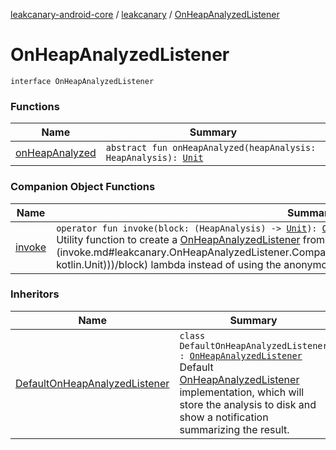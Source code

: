 [leakcanary-android-core](../../index.md) / [leakcanary](../index.md) / [OnHeapAnalyzedListener](./index.md)

# OnHeapAnalyzedListener

`interface OnHeapAnalyzedListener`

### Functions

| Name | Summary |
|---|---|
| [onHeapAnalyzed](on-heap-analyzed.md) | `abstract fun onHeapAnalyzed(heapAnalysis: HeapAnalysis): `[`Unit`](https://kotlinlang.org/api/latest/jvm/stdlib/kotlin/-unit/index.html) |

### Companion Object Functions

| Name | Summary |
|---|---|
| [invoke](invoke.md) | `operator fun invoke(block: (HeapAnalysis) -> `[`Unit`](https://kotlinlang.org/api/latest/jvm/stdlib/kotlin/-unit/index.html)`): `[`OnHeapAnalyzedListener`](./index.md)<br>Utility function to create a [OnHeapAnalyzedListener](./index.md) from the passed in [block](invoke.md#leakcanary.OnHeapAnalyzedListener.Companion$invoke(kotlin.Function1((shark.HeapAnalysis, kotlin.Unit)))/block) lambda instead of using the anonymous `object : OnHeapAnalyzedListener` syntax. |

### Inheritors

| Name | Summary |
|---|---|
| [DefaultOnHeapAnalyzedListener](../-default-on-heap-analyzed-listener/index.md) | `class DefaultOnHeapAnalyzedListener : `[`OnHeapAnalyzedListener`](./index.md)<br>Default [OnHeapAnalyzedListener](./index.md) implementation, which will store the analysis to disk and show a notification summarizing the result. |
